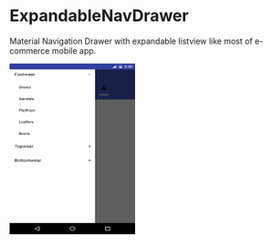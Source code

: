 # ExpandableNavDrawer

Material Navigation Drawer with expandable listview like most of e-commerce mobile app.

<img src="screen/Screenshot_20160417-151609.png" align="left" height="300" width="220" >

